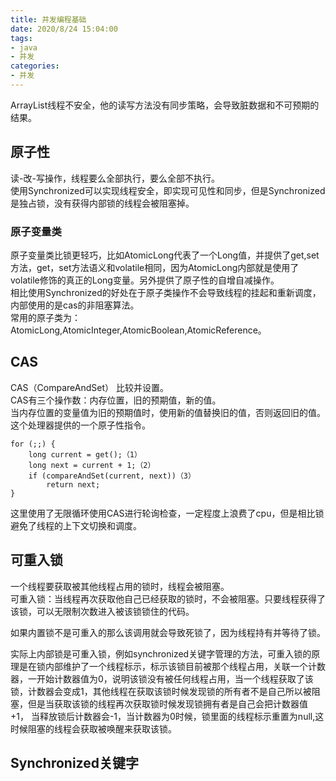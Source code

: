 ```yaml
---
title: 并发编程基础
date: 2020/8/24 15:04:00
tags: 
- java
- 并发
categories:
- 并发
---
```


ArrayList线程不安全，他的读写方法没有同步策略，会导致脏数据和不可预期的结果。

## 原子性  
读-改-写操作，线程要么全部执行，要么全部不执行。  
使用Synchronized可以实现线程安全，即实现可见性和同步，但是Synchronized是独占锁，没有获得内部锁的线程会被阻塞掉。  

### 原子变量类  
原子变量类比锁更轻巧，比如AtomicLong代表了一个Long值，并提供了get,set方法，get，set方法语义和volatile相同，因为AtomicLong内部就是使用了volatile修饰的真正的Long变量。另外提供了原子性的自增自减操作。  
相比使用Synchronized的好处在于原子类操作不会导致线程的挂起和重新调度，内部使用的是cas的非阻塞算法。  
常用的原子类为：AtomicLong,AtomicInteger,AtomicBoolean,AtomicReference。  
## CAS  
CAS（CompareAndSet） 比较并设置。  
CAS有三个操作数：内存位置，旧的预期值，新的值。  
当内存位置的变量值为旧的预期值时，使用新的值替换旧的值，否则返回旧的值。这个处理器提供的一个原子性指令。  

	for (;;) {
        long current = get();（1）
        long next = current + 1;（2）
        if (compareAndSet(current, next))（3）
            return next;
    }

这里使用了无限循环使用CAS进行轮询检查，一定程度上浪费了cpu，但是相比锁避免了线程的上下文切换和调度。  

## 可重入锁  
一个线程要获取被其他线程占用的锁时，线程会被阻塞。  
可重入锁：当线程再次获取他自己已经获取的锁时，不会被阻塞。只要线程获得了该锁，可以无限制次数进入被该锁锁住的代码。 

如果内置锁不是可重入的那么该调用就会导致死锁了，因为线程持有并等待了锁。  
 
实际上内部锁是可重入锁，例如synchronized关键字管理的方法，可重入锁的原理是在锁内部维护了一个线程标示，标示该锁目前被那个线程占用，关联一个计数器，一开始计数器值为0，说明该锁没有被任何线程占用，当一个线程获取了该锁，计数器会变成1，其他线程在获取该锁时候发现锁的所有者不是自己所以被阻塞，但是当获取该锁的线程再次获取锁时候发现锁拥有者是自己会把计数器值+1， 当释放锁后计数器会-1，当计数器为0时候，锁里面的线程标示重置为null,这时候阻塞的线程会获取被唤醒来获取该锁。  
## Synchronized关键字  
